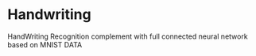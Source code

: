 # Handwriting
HandWriting Recognition complement with full connected neural network based on MNIST DATA

